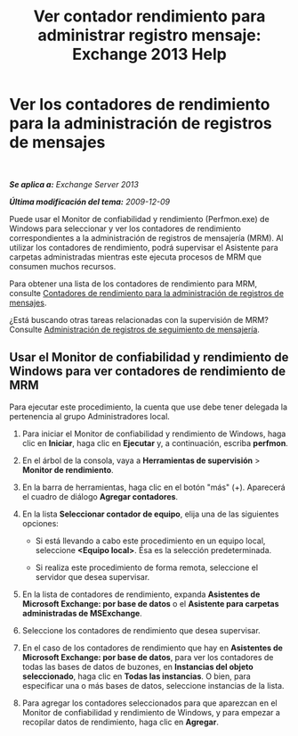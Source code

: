 ﻿---
title: 'Ver contador rendimiento para administrar registro mensaje: Exchange 2013 Help'
TOCTitle: Ver los contadores de rendimiento para la administración de registros de mensajes
ms:assetid: ec374d31-2797-4f8b-8c96-3839d01a662c
ms:mtpsurl: https://technet.microsoft.com/es-es/library/Bb397227(v=EXCHG.150)
ms:contentKeyID: 51406569
ms.date: 04/23/2018
mtps_version: v=EXCHG.150
ms.translationtype: HT
---

# Ver los contadores de rendimiento para la administración de registros de mensajes

 

_**Se aplica a:** Exchange Server 2013_

_**Última modificación del tema:** 2009-12-09_

Puede usar el Monitor de confiabilidad y rendimiento (Perfmon.exe) de Windows para seleccionar y ver los contadores de rendimiento correspondientes a la administración de registros de mensajería (MRM). Al utilizar los contadores de rendimiento, podrá supervisar el Asistente para carpetas administradas mientras este ejecuta procesos de MRM que consumen muchos recursos.

Para obtener una lista de los contadores de rendimiento para MRM, consulte [Contadores de rendimiento para la administración de registros de mensajes](performance-counters-for-messaging-records-management-exchange-2013-help.md).

¿Está buscando otras tareas relacionadas con la supervisión de MRM? Consulte [Administración de registros de seguimiento de mensajería](monitoring-messaging-records-management-exchange-2013-help.md).

## Usar el Monitor de confiabilidad y rendimiento de Windows para ver contadores de rendimiento de MRM

Para ejecutar este procedimiento, la cuenta que use debe tener delegada la pertenencia al grupo Administradores local.

1.  Para iniciar el Monitor de confiabilidad y rendimiento de Windows, haga clic en **Iniciar**, haga clic en **Ejecutar** y, a continuación, escriba **perfmon**.

2.  En el árbol de la consola, vaya a **Herramientas de supervisión** \> **Monitor de rendimiento**.

3.  En la barra de herramientas, haga clic en el botón "más" (+). Aparecerá el cuadro de diálogo **Agregar contadores**.

4.  En la lista **Seleccionar contador de equipo**, elija una de las siguientes opciones:
    
      - Si está llevando a cabo este procedimiento en un equipo local, seleccione **\<Equipo local\>**. Ésa es la selección predeterminada.
    
      - Si realiza este procedimiento de forma remota, seleccione el servidor que desea supervisar.

5.  En la lista de contadores de rendimiento, expanda **Asistentes de Microsoft Exchange: por base de datos** o el **Asistente para carpetas administradas de MSExchange**.

6.  Seleccione los contadores de rendimiento que desea supervisar.

7.  En el caso de los contadores de rendimiento que hay en **Asistentes de Microsoft Exchange: por base de datos**, para ver los contadores de todas las bases de datos de buzones, en **Instancias del objeto seleccionado**, haga clic en **Todas las instancias**. O bien, para especificar una o más bases de datos, seleccione instancias de la lista.

8.  Para agregar los contadores seleccionados para que aparezcan en el Monitor de confiabilidad y rendimiento de Windows, y para empezar a recopilar datos de rendimiento, haga clic en **Agregar**.

